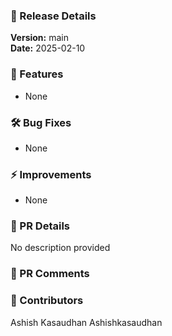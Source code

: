### 🚀 Release Details

**Version:** main  
**Date:** 2025-02-10

### 🔹 Features
- None

### 🛠 Bug Fixes
- None

### ⚡ Improvements
- None

### 📝 PR Details
No description provided

### 💬 PR Comments


### 👥 Contributors
Ashish Kasaudhan
Ashishkasaudhan
